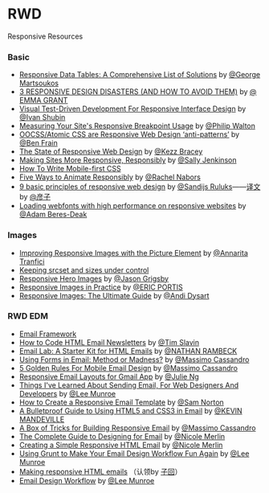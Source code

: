 # RWD
Responsive Resources

### Basic

- [Responsive Data Tables: A Comprehensive List of Solutions](http://www.sitepoint.com/responsive-data-tables-comprehensive-list-solutions/) by [@George Martsoukos](http://www.sitepoint.com/author/gmartsoukos/)
- [3 RESPONSIVE DESIGN DISASTERS (AND HOW TO AVOID THEM)](http://www.webdesignerdepot.com/2015/04/3-responsive-design-disasters-and-how-to-avoid-them/) by [@ EMMA GRANT](http://www.webdesignerdepot.com/author/Emma-Grant)
- [Visual Test-Driven Development For Responsive Interface Design](http://www.smashingmagazine.com/2015/04/07/visual-test-driven-development-responsive-interface-design/) by [@Ivan Shubin](http://www.smashingmagazine.com/author/ivanishubin/)
- [Measuring Your Site's Responsive Breakpoint Usage](http://philipwalton.com/articles/measuring-your-sites-responsive-breakpoint-usage/) by [@Philip Walton](http://philipwalton.com/)
- [OOCSS/Atomic CSS are Responsive Web Design ‘anti-patterns’](http://benfrain.com/oocss-atomic-css-responsive-web-design-anti-pattern/) by [@Ben Frain](https://plus.google.com/107588612045728705538)
- [The State of Responsive Web Design](http://webdesign.tutsplus.com/articles/the-state-of-responsive-web-design--cms-22878) by [@Kezz Bracey](http://tutsplus.com/authors/kezz-bracey)
- [Making Sites More Responsive, Responsibly](http://24ways.org/2014/making-sites-more-responsive-responsibly/) by [@Sally Jenkinson](http://24ways.org/2014/making-sites-more-responsive-responsibly/#author)
- [How To Write Mobile-first CSS](http://www.zell-weekeat.com/how-to-write-mobile-first-css/)
- [Five Ways to Animate Responsibly](http://24ways.org/2014/five-ways-to-animate-responsibly) by [@Rachel Nabors](http://24ways.org/2014/five-ways-to-animate-responsibly#author)
- [9 basic principles of responsive web design](http://blog.froont.com/9-basic-principles-of-responsive-web-design/) by [@Sandijs Ruluks](http://froont.com/)——[译文](http://www.w3cplus.com/responsive/9-basic-principles-of-responsive-web-design.html) by [@彦子](http://weibo.com/793617505sy)
- [Loading webfonts with high performance on responsive websites](http://bdadam.com/blog/loading-webfonts-with-high-performance.html) by [@Adam Beres-Deak](http://bdadam.com/about.html)


### Images

- [Improving Responsive Images with the Picture Element](http://www.sitepoint.com/improving-responsive-images-picture-element/) by [@Annarita Tranfici](http://www.sitepoint.com/author/atranfici/)
- [Keeping srcset and sizes under control](https://mattwilcox.net/web-development/keeping-srcset-and-sizes-under-control)
- [Responsive Hero Images](http://blog.cloudfour.com/responsive-hero-images/) by [@Jason Grigsby](http://blog.cloudfour.com/author/jason-grigsby/)
- [Responsive Images in Practice](http://alistapart.com/article/responsive-images-in-practice) by [@ERIC PORTIS](http://alistapart.com/author/eportis)
- [Responsive Images: The Ultimate Guide](http://davidwalsh.name/responsive-images) by [@Andi Dysart](http://andi.io/)


### RWD EDM

- [Email Framework](http://glennsmith.me/email/framework/)
- [How to Code HTML Email Newsletters](http://www.sitepoint.com/how-to-code-html-email-newsletters/) by [@Tim Slavin](http://www.sitepoint.com/author/tim-slavin/)
- [Email Lab: A Starter Kit for HTML Emails](http://seesparkbox.com/foundry/email_lab_a_starter_kit_for_html_emails) by [@NATHAN RAMBECK](http://seesparkbox.com/foundry/author/nathan_rambeck)
- [Using Forms in Email: Method or Madness?](http://www.sitepoint.com/forms-in-email/) by [@Massimo Cassandro](http://www.sitepoint.com/author/mcassandro/)
- [5 Golden Rules For Mobile Email Design](http://www.sitepoint.com/golden-rules-mobile-email-design/) by [@Massimo Cassandro](http://www.sitepoint.com/author/mcassandro/)
- [Responsive Email Layouts for Gmail App](http://julie.io/writing/responsive-layout-email-ux-munich-newsletter/) by [@Julie Ng](http://julie.io/who)
- [Things I've Learned About Sending Email, For Web Designers And Developers](http://www.leemunroe.com/sending-email-designers-developers/) by [@Lee Munroe](http://twitter.com/leemunroe)
- [How to Create a Responsive Email Template](http://designmodo.com/create-responsive-email/) by [@Sam Norton](http://designmodo.com/author/samuelnorton/)
- [A Bulletproof Guide to Using HTML5 and CSS3 in Email](https://litmus.com/blog/a-bulletproof-guide-to-using-html5-and-css3-in-email) by [@KEVIN MANDEVILLE](https://litmus.com/blog/author/kevin)
- [A Box of Tricks for Building Responsive Email](http://www.sitepoint.com/tricks-building-responsive-email/) by [@Massimo Cassandro](http://www.sitepoint.com/author/mcassandro/)
- [The Complete Guide to Designing for Email](http://webdesign.tutsplus.com/articles/the-complete-guide-to-designing-for-email--webdesign-12941) by [@Nicole Merlin](http://tutsplus.com/authors/nicole-merlin)
- [Creating a Simple Responsive HTML Email](http://webdesign.tutsplus.com/articles/creating-a-simple-responsive-html-email--webdesign-12978) by [@Nicole Merlin](http://tutsplus.com/authors/nicole-merlin)
- [Using Grunt to Make Your Email Design Workflow Fun Again](http://webdesign.tutsplus.com/tutorials/using-grunt-to-make-your-email-design-workflow-fun-again--cms-22223) by [@Lee Munroe](http://tutsplus.com/authors/lee-munroe)
- [Making responsive HTML emails](http://www.benjystanton.co.uk/blog/making-responsive-html-emails/) （认领by [子回](http://github.com/tjwudi)）
- [Email Design Workflow](http://www.leemunroe.com/email-design-workflow/) by [@Lee Munroe](http://twitter.com/leemunroe)



